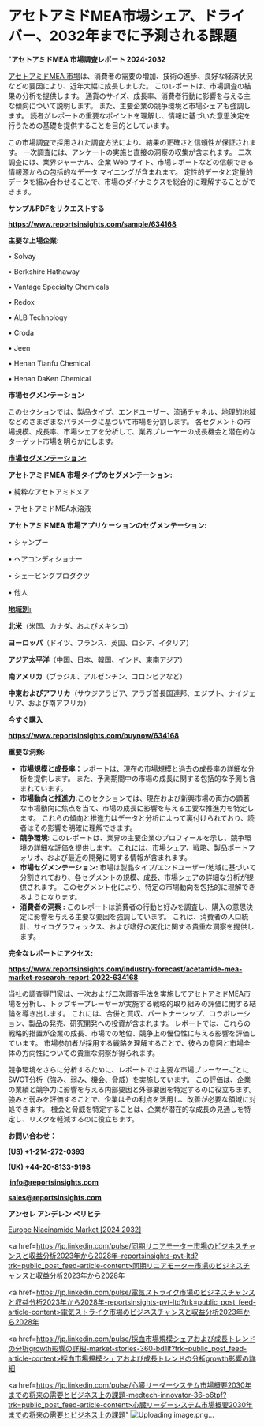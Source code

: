# アセトアミドMEA市場シェア、ドライバー、2032年までに予測される課題

"<strong>アセトアミドMEA 市場調査レポート 2024-2032</strong>

<a href=https://www.reportsinsights.com/sample/634168>アセトアミドMEA 市場</a>は、消費者の需要の増加、技術の進歩、良好な経済状況などの要因により、近年大幅に成長しました。 このレポートは、市場調査の結果の分析を提供します。 通貨のサイズ、成長率、消費者行動に影響を与える主な傾向について説明します。 また、主要企業の競争環境と市場シェアも強調します。 読者がレポートの重要なポイントを理解し、情報に基づいた意思決定を行うための基礎を提供することを目的としています。

この市場調査で採用された調査方法により、結果の正確さと信頼性が保証されます。 一次調査には、アンケートの実施と直接の洞察の収集が含まれます。 二次調査には、業界ジャーナル、企業 Web サイト、市場レポートなどの信頼できる情報源からの包括的なデータ マイニングが含まれます。 定性的データと定量的データを組み合わせることで、市場のダイナミクスを総合的に理解することができます。

<strong><b>サンプルPDFをリクエストする</b></strong>

<a href=https://www.reportsinsights.com/sample/634168><strong><u>https://www.reportsinsights.com/sample/634168</u></strong></a>

<strong>主要な上場企業:</strong>

• Solvay

• Berkshire Hathaway

• Vantage Specialty Chemicals

• Redox

• ALB Technology

• Croda

• Jeen

• Henan Tianfu Chemical

• Henan DaKen Chemical

<strong>市場セグメンテーション</strong>

このセクションでは、製品タイプ、エンドユーザー、流通チャネル、地理的地域などのさまざまなパラメータに基づいて市場を分割します。 各セグメントの市場規模、成長率、市場シェアを分析して、業界プレーヤーの成長機会と潜在的なターゲット市場を明らかにします。

<strong><u>市場セグメンテーション</u></strong><strong><u>:</u></strong>

<strong>アセトアミドMEA 市場タイプのセグメンテーション:</strong>

• 純粋なアセトアミドメア

• アセトアミドMEA水溶液

<strong>アセトアミドMEA 市場アプリケーションのセグメンテーション:</strong>

• シャンプー

• ヘアコンディショナー

• シェービングプロダクツ

• 他人

<strong><u>地域別</u></strong><strong><u>:</u></strong>

<strong>北米</strong>（米国、カナダ、およびメキシコ）

<strong>ヨーロッパ</strong>（ドイツ、フランス、英国、ロシア、イタリア）

<strong>アジア太平洋</strong>（中国、日本、韓国、インド、東南アジア）

<strong>南アメリカ</strong>（ブラジル、アルゼンチン、コロンビアなど）

<strong>中東およびアフリカ</strong>（サウジアラビア、アラブ首長国連邦、エジプト、ナイジェリア、および南アフリカ）

<strong>今すぐ購入</strong>

<a href=https://www.reportsinsights.com/buynow/634168><strong><u>https://www.reportsinsights.com/buynow/634168</u></strong></a>

<strong>重要な洞察:</strong>
<ul>
  <li><strong>市場規模と成長率：</strong>レポートは、現在の市場規模と過去の成長率の詳細な分析を提供します。 また、予測期間中の市場の成長に関する包括的な予測も含まれています。</li>
  <li><strong>市場動向と推進力:</strong>このセクションでは、現在および新興市場の両方の顕著な市場動向に焦点を当て、市場の成長に影響を与える主要な推進力を特定します。 これらの傾向と推進力はデータと分析によって裏付けられており、読者はその影響を明確に理解できます。</li>
  <li><strong>競争環境</strong>: このレポートは、業界の主要企業のプロフィールを示し、競争環境の詳細な評価を提供します。 これには、市場シェア、戦略、製品ポートフォリオ、および最近の開発に関する情報が含まれます。</li>
  <li><strong>市場セグメンテーション: </strong>市場は製品タイプ/エンドユーザー/地域に基づいて分割されており、各セグメントの規模、成長、市場シェアの詳細な分析が提供されます。 このセグメント化により、特定の市場動向を包括的に理解できるようになります。</li>
  <li><strong>消費者の洞察 : </strong>このレポートは消費者の行動と好みを調査し、購入の意思決定に影響を与える主要な要因を強調しています。 これは、消費者の人口統計、サイコグラフィックス、および嗜好の変化に関する貴重な洞察を提供します。</li>
</ul>
<strong>完全なレポートにアクセス:</strong>

<a href=https://www.reportsinsights.com/industry-forecast/acetamide-mea-market-research-report-2022-634168><strong><u><b>https://www.reportsinsights.com/industry-forecast/acetamide-mea-market-research-report-2022-634168</b></u></strong></a>

当社の調査専門家は、一次および二次調査手法を実施してアセトアミドMEA市場を分析し、トップキープレーヤーが実施する戦略的取り組みの評価に関する結論を導き出します。 これには、合併と買収、パートナーシップ、コラボレーション、製品の発売、研究開発への投資が含まれます。 レポートでは、これらの戦略的措置が企業の成長、市場での地位、競争上の優位性に与える影響を評価しています。 市場参加者が採用する戦略を理解することで、彼らの意図と市場全体の方向性についての貴重な洞察が得られます。

競争環境をさらに分析するために、レポートでは主要な市場プレーヤーごとにSWOT分析（強み、弱み、機会、脅威）を実施しています。 この評価は、企業の業績と競争力に影響を与える内部要因と外部要因を特定するのに役立ちます。 強みと弱みを評価することで、企業はその利点を活用し、改善が必要な領域に対処できます。 機会と脅威を特定することは、企業が潜在的な成長の見通しを特定し、リスクを軽減するのに役立ちます。

<strong>お問い合わせ：</strong>

<strong>(US) +1-214-272-0393</strong>

<strong>(UK) +44-20-8133-9198</strong>

<strong> </strong><a href=info@reportsinsights.com><strong><u>info@reportsinsights.com</u></strong></a>

<a href=sales@reportsinsights.com><strong><u>sales@reportsinsights.com</u></strong></a>

<strong>アンセレ アンデレン ベリヒテ</strong>

<a href=https://www.linkedin.com/pulse/europe-niacinamide-markets-strategic-view-quuwf/>Europe Niacinamide Market [2024 2032]</a>

<a href=https://jp.linkedin.com/pulse/同期リニアモーター市場のビジネスチャンスと収益分析2023年から2028年-reportsinsights-pvt-ltd?trk=public_post_feed-article-content>同期リニアモーター市場のビジネスチャンスと収益分析2023年から2028年</a>

<a href=https://jp.linkedin.com/pulse/電気ストライク市場のビジネスチャンスと収益分析2023年から2028年-reportsinsights-pvt-ltd?trk=public_post_feed-article-content>電気ストライク市場のビジネスチャンスと収益分析2023年から2028年</a>

<a href=https://jp.linkedin.com/pulse/採血市場規模シェアおよび成長トレンドの分析growth影響の詳細-market-stories-360-bd1lf?trk=public_post_feed-article-content>採血市場規模シェアおよび成長トレンドの分析growth影響の詳細</a>

<a href=https://jp.linkedin.com/pulse/心臓リーダーシステム市場概要2030年までの将来の需要とビジネス上の課題-medtech-innovator-36-o6tpf?trk=public_post_feed-article-content>心臓リーダーシステム市場概要2030年までの将来の需要とビジネス上の課題</a>"
![Uploading image.png…]()
